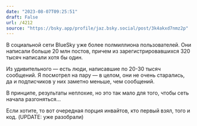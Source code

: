 ```yaml
---
date: "2023-08-07T09:25:51"
draft: False
url: /4212
source: "https://bsky.app/profile/jaz.bsky.social/post/3k4akxd7nmz2p"
---
```


В социальной сети BlueSky уже более полмиллиона пользователей. Они написали больше 20 млн постов, причем из зарегистрировавшихся 320 тысяч написали хотя бы один.

Из удивительного — есть люди, написавшие по 20-30 тысяч сообщений. Я посмотрел на пару — в целом, они не очень старались, да и подписчиков у них заметно меньше, чем сообщений.

В принципе, результаты неплохие, но это так мало для того, чтобы сеть начала разгоняться… 

Если хотите, то вот очередная порция инвайтов, кто первый взял, того и код. (UPDATE: уже разобрали)
